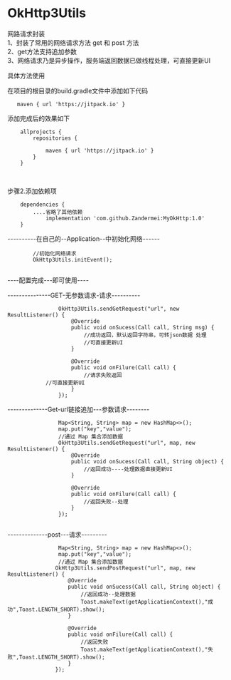 # OkHttp3Utils
网路请求封装<br>
1、封装了常用的网络请求方法 get 和 post 方法<br>
2、get方法支持追加参数<br>
3、网络请求乃是异步操作，服务端返回数据已做线程处理，可直接更新UI<br>

具体方法使用

在项目的根目录的build.gradle文件中添加如下代码<br>
```
   maven { url 'https://jitpack.io' }
```

添加完成后的效果如下
```
    allprojects {
        repositories {
	   
            maven { url 'https://jitpack.io' }
        }
    }

```
<br>

步骤2.添加依赖项<br>

```
	dependencies {
		....省略了其他依赖
	        implementation 'com.github.Zandermei:MyOkHttp:1.0'
	}
```



----------在自己的--Application--中初始化网络------
```
        //初始化网络请求
        OkHttp3Utils.initEvent();
	
```
----配置完成---即可使用----<br>

---------------GET-无参数请求-请求----------
```
                OkHttp3Utils.sendGetRequest("url", new ResultListener() {
                    @Override
                    public void onSucess(Call call, String msg) {
                        //成功返回，默认返回字符串，可转json数据 处理
                      	//可直接更新UI
                    }

                    @Override
                    public void onFilure(Call call) {
                        //请求失败返回
			//可直接更新UI
                    }
                });

```
--------------Get-url链接追加---参数请求--------
```
                Map<String, String> map = new HashMap<>();
                map.put("key","value");
                //通过 Map 集合添加数据
                OkHttp3Utils.sendGetRequest("url", map, new ResultListener() {
                    @Override
                    public void onSucess(Call call, String object) {
                        //返回成功----处理数据直接更新UI
                    }

                    @Override
                    public void onFilure(Call call) {
                        //返回失败--处理
                    }
                });
		
```		
--------------post---请求---------<br>
```
                Map<String, String> map = new HashMap<>();
                map.put("key","value");
                //通过 Map 集合添加数据
               OkHttp3Utils.sendPostRequest("url", map, new ResultListener() {
                   @Override
                   public void onSucess(Call call, String object) {
                       //返回成功--处理数据
                       Toast.makeText(getApplicationContext(),"成功",Toast.LENGTH_SHORT).show();
                   }

                   @Override
                   public void onFilure(Call call) {
                       //返回失败
                       Toast.makeText(getApplicationContext(),"失败",Toast.LENGTH_SHORT).show();
                   }
               });
```



		
